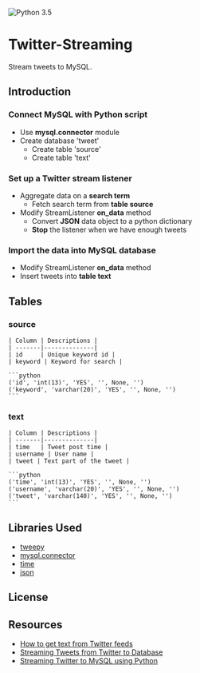 ![Python 3.5](https://img.shields.io/badge/python-3.5-blue.svg)

# Twitter-Streaming
Stream tweets to MySQL. 

## Introduction
### **Connect MySQL with Python script**
* Use **mysql.connector** module
* Create database 'tweet'
    * Create table 'source'
    * Create table 'text'

### **Set up a Twitter stream listener**
* Aggregate data on a **search term**
    * Fetch search term from **table source**
* Modify StreamListener **on_data** method
    * Convert **JSON** data object to a python dictionary
    * **Stop** the listener when we have enough tweets

### **Import the data into MySQL database**
* Modify StreamListener **on_data** method
* Insert tweets into **table text**

## Tables
### source

	| Column | Descriptions |
	| -------|--------------|
	| id     | Unique keyword id |
	| keyword | Keyword for search |

	```python
	('id', 'int(13)', 'YES', '', None, '')
	('keyword', 'varchar(20)', 'YES', '', None, '')
	```
### text

	| Column | Descriptions |
	| -------|--------------|
	| time   | Tweet post time |
	| username | User name |
	| tweet | Text part of the tweet |

	```python
	('time', 'int(13)', 'YES', '', None, '')  
	('username', 'varchar(20)', 'YES', '', None, '')
	('tweet', 'varchar(140)', 'YES', '', None, '')
	```

## Libraries Used
* [tweepy](http://www.tweepy.org/)
* [mysql.connector](https://dev.mysql.com/downloads/connector/python/)
* [time](https://docs.python.org/3/library/time.html)
* [json](https://docs.python.org/3/library/json.html)

## License

## Resources
* [How to get text from Twitter feeds](http://www.tulane.edu/~howard/CompCultES/twitter.html)
* [Streaming Tweets from Twitter to Database](https://pythonprogramming.net/mysql-live-database-example-streaming-data/)
* [Streaming Twitter to MySQL using Python](http://miningthedetails.com/blog/python/TwitterStreamsPythonMySQL/)
